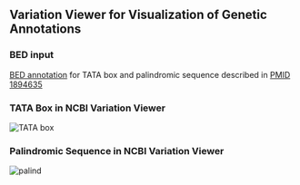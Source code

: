 ## Variation Viewer for Visualization of Genetic Annotations

### BED input
[BED annotation](/VarViewer.bed) for TATA box and palindromic sequence described in [PMID 1894635](https://pubmed.ncbi.nlm.nih.gov/1894635/)

### TATA Box in NCBI Variation Viewer
![TATA box](/TATA-box.png)

### Palindromic Sequence in NCBI Variation Viewer
![palind](/palindrome.png)
